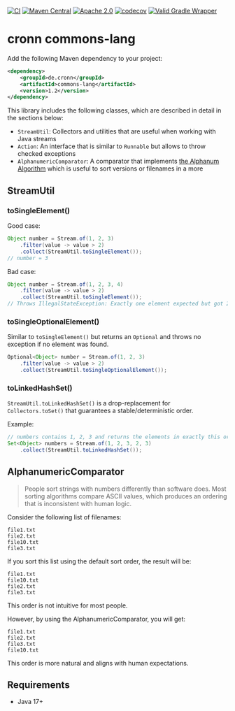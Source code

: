 [![CI](https://github.com/cronn/commons-lang/workflows/CI/badge.svg)](https://github.com/cronn/commons-lang/actions)
[![Maven Central](https://maven-badges.herokuapp.com/maven-central/de.cronn/commons-lang/badge.svg)](http://maven-badges.herokuapp.com/maven-central/de.cronn/commons-lang)
[![Apache 2.0](https://img.shields.io/github/license/cronn/commons-lang.svg)](http://www.apache.org/licenses/LICENSE-2.0)
[![codecov](https://codecov.io/gh/cronn/commons-lang/branch/main/graph/badge.svg?token=KD1WJK5ZFK)](https://codecov.io/gh/cronn/commons-lang)
[![Valid Gradle Wrapper](https://github.com/cronn/commons-lang/workflows/Validate%20Gradle%20Wrapper/badge.svg)](https://github.com/cronn/commons-lang/actions/workflows/gradle-wrapper-validation.yml)

# cronn commons-lang #

Add the following Maven dependency to your project:

```xml
<dependency>
    <groupId>de.cronn</groupId>
    <artifactId>commons-lang</artifactId>
    <version>1.2</version>
</dependency>
```

This library includes the following classes, which are described in detail in the sections below:

- `StreamUtil`: Collectors and utilities that are useful when working with Java streams
- `Action`: An interface that is similar to `Runnable` but allows to throw checked exceptions
- `AlphanumericComparator`: A comparator that implements [the Alphanum Algorithm][alphanum-algorithm] which is useful to sort versions or filenames in a more

## StreamUtil

### toSingleElement()

Good case:
```java
Object number = Stream.of(1, 2, 3)
    .filter(value -> value > 2)
    .collect(StreamUtil.toSingleElement());
// number = 3
```

Bad case:
```java
Object number = Stream.of(1, 2, 3, 4)
    .filter(value -> value > 2)
    .collect(StreamUtil.toSingleElement());
// Throws IllegalStateException: Exactly one element expected but got 2: [3, 4]
```

### toSingleOptionalElement()

Similar to `toSingleElement()` but returns an `Optional` and throws no exception if no element was found.

```java
Optional<Object> number = Stream.of(1, 2, 3)
    .filter(value -> value > 2)
    .collect(StreamUtil.toSingleOptionalElement());
```

### toLinkedHashSet()

`StreamUtil.toLinkedHashSet()` is a drop-replacement for `Collectors.toSet()` that guarantees a stable/deterministic order.

Example:

```java
// numbers contains 1, 2, 3 and returns the elements in exactly this order when iterating
Set<Object> numbers = Stream.of(1, 2, 3, 2, 3)
    .collect(StreamUtil.toLinkedHashSet());
```


## AlphanumericComparator

> People sort strings with numbers differently than software does.
> Most sorting algorithms compare ASCII values, which produces an ordering that is inconsistent with human logic.

Consider the following list of filenames:

```
file1.txt
file2.txt
file10.txt
file3.txt
```

If you sort this list using the default sort order, the result will be:

```
file1.txt
file10.txt
file2.txt
file3.txt
```

This order is not intuitive for most people.

However, by using the AlphanumericComparator, you will get:

```
file1.txt
file2.txt
file3.txt
file10.txt
```

This order is more natural and aligns with human expectations.

## Requirements ##

- Java 17+

[alphanum-algorithm]: http://www.davekoelle.com/alphanum.html
